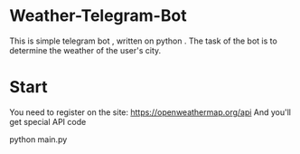 # Weather-Telegram-Bot

This is simple telegram bot , written on python . The task of the bot is to determine the weather of the user's city.

# Start

You need to register on the site: https://openweathermap.org/api
And you'll get special API code 



python main.py

